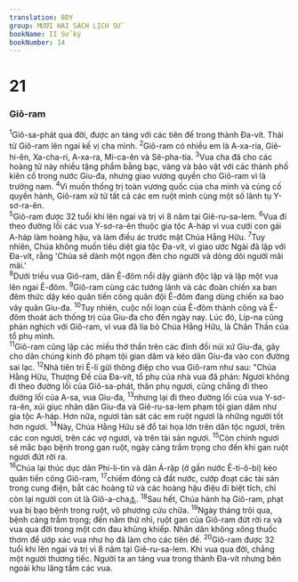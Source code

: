 ```yaml
---
translation: BDY
group: MƯƠI HAI SÁCH LỊCH SỬ
bookName: II Sử ký 
bookNumber: 14
---
```


<div class="title"><h1>21</h1><h3>Giô-ram</h3></div>
<span class="verse 2su_21_1"><sup>1</sup>Giô-sa-phát qua đời, được an táng với các tiên đế trong thành Đa-vít. Thái tử Giô-ram lên ngai kế vị cha mình. </span>
<span class="verse 2su_21_2"><sup>2</sup>Giô-ram có nhiều em là A-xa-ria, Giê-hi-ên, Xa-cha-ri, A-xa-ra, Mi-ca-ên và Sê-pha-tia. </span>
<span class="verse 2su_21_3"><sup>3</sup>Vua cha đã cho các hoàng tử này nhiều tặng phẩm bằng bạc, vàng và bảo vật với các thành phố kiên cố trong nước Giu-đa, nhưng giao vương quyền cho Giô-ram vì là trưởng nam. </span>
<span class="verse 2su_21_4"><sup>4</sup>Vì muốn thống trị toàn vương quốc của cha mình và củng cố quyền hành, Giô-ram xử tử tất cả các em ruột mình cùng một số lãnh tụ Y-sơ-ra-ên.<br/></span>
<span class="verse 2su_21_5"><sup>5</sup>Giô-ram được 32 tuổi khi lên ngai và trị vì 8 năm tại Giê-ru-sa-lem. </span>
<span class="verse 2su_21_6"><sup>6</sup>Vua đi theo đường lối các vua Y-sơ-ra-ên thuộc gia tộc A-háp vì vua cưới con gái A-háp làm hoàng hậu, và làm điều ác trước mặt Chúa Hằng Hữu. </span>
<span class="verse 2su_21_7"><sup>7</sup>Tuy nhiên, Chúa không muốn tiêu diệt gia tộc Đa-vít, vì giao ước Ngài đã lập với Đa-vít, rằng &#39;Chúa sẽ dành một ngọn đèn cho người và dòng dõi người mãi mãi.&#39;<br/></span>
<span class="verse 2su_21_8"><sup>8</sup>Dưới triều vua Giô-ram, dân Ê-đôm nổi dậy giành độc lập và lập một vua lên ngai Ê-đôm. </span>
<span class="verse 2su_21_9"><sup>9</sup>Giô-ram cùng các tướng lãnh và các đoàn chiến xa ban đêm thức dậy kéo quân tiến công quân đội Ê-đôm đang dùng chiến xa bao vây quân Giu-đa. </span>
<span class="verse 2su_21_10"><sup>10</sup>Tuy nhiên, cuộc nổi loạn của Ê-đôm thành công và Ê-đôm thoát ách thống trị của Giu-đa cho đến ngày nay. Lúc đó, Líp-na cũng phản nghịch với Giô-ram, vì vua đã lìa bỏ Chúa Hằng Hữu, là Chân Thần của tổ phụ mình.<br/></span>
<span class="verse 2su_21_11"><sup>11</sup>Giô-ram cũng lập các miếu thờ thần trên các đỉnh đồi núi xứ Giu-đa, gây cho dân chúng kinh đô phạm tội gian dâm và kéo dân Giu-đa vào con đường sai lạc. </span>
<span class="verse 2su_21_12"><sup>12</sup>Nhà tiên tri Ê-li gửi thông điệp cho vua Giô-ram như sau: &#34;Chúa Hằng Hữu, Thượng Đế của Đa-vít, tổ phụ của nhà vua đã phán: Ngươi không đi theo đường lối của Giô-sa-phát, thân phụ ngươi, cũng chẳng đi theo đường lối của A-sa, vua Giu-đa, </span>
<span class="verse 2su_21_13"><sup>13</sup>nhưng lại đi theo đường lối của vua Y-sơ-ra-ên, xúi giục nhân dân Giu-đa và Giê-ru-sa-lem phạm tội gian dâm như gia tộc A-háp. Hơn nữa, ngươi tàn sát các em ruột ngươi là những người tốt hơn ngươi. </span>
<span class="verse 2su_21_14"><sup>14</sup>Này, Chúa Hằng Hữu sẽ đổ tai họa lớn trên dân tộc ngươi, trên các con ngươi, trên các vợ ngươi, và trên tài sản ngươi. </span>
<span class="verse 2su_21_15"><sup>15</sup>Còn chính ngươi sẽ mắc bạo bệnh trong gan ruột, ngày càng trầm trọng cho đến khi gan ruột ngươi đứt rời ra.<br/></span>
<span class="verse 2su_21_16"><sup>16</sup>Chúa lại thúc dục dân Phi-li-tin và dân Á-rập (ở gần nước Ê-ti-ô-bi) kéo quân tiến công Giô-ram, </span>
<span class="verse 2su_21_17"><sup>17</sup>chiếm đóng cả đất nước, cướp đoạt các tài sản trong cung điện, bắt các hoàng tử và các hoàng hậu điệu đi biệt tích, chỉ còn lại người con út là Giô-a-cha<a href="#" data-toggle="tooltip" data-placement="bottom" title="Giô-a-cha về sau được gọi là A-cha-xia (22:)">⚓</a>. </span>
<span class="verse 2su_21_18"><sup>18</sup>Sau hết, Chúa hành hạ Giô-ram, phạt vua bị bạo bệnh trong ruột, vô phương cứu chữa. </span>
<span class="verse 2su_21_19"><sup>19</sup>Ngày tháng trôi qua, bệnh càng trầm trọng; đến năm thứ nhì, ruột gan của Giô-ram đứt rời ra và vua qua đời trong một cơn đau khủng khiếp. Nhân dân không  xông thuốc thơm để ướp xác vua như họ đã làm cho các tiên đế. </span>
<span class="verse 2su_21_20"><sup>20</sup>Giô-ram được 32 tuổi khi lên ngai và trị vì 8 năm tại Giê-ru-sa-lem. Khi vua qua đời, chẳng một người thương tiếc. Người ta an táng vua trong thành Đa-vít nhưng bên ngoài khu lăng tẩm các vua.</span>

